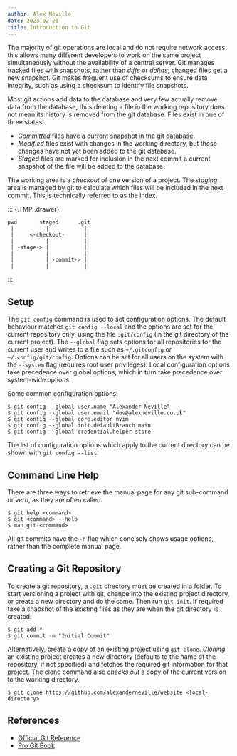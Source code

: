 ```yaml
---
author: Alex Neville
date: 2023-02-21
title: Introduction to Git
---
```


The majority of git operations are local and do not require network
access, this allows many different developers to work on the same
project simultaneously without the availability of a central server. Git
manages tracked files with snapshots, rather than _diffs_ or _deltas_;
changed files get a new snapshot. Git makes frequent use of checksums to
ensure data integrity, such as using a checksum to identify file
snapshots.

Most git actions add data to the database and very few actually remove
data from the database, thus deleting a file in the working repository
does not mean its history is removed from the git database. Files exist
in one of three states:

- _Committed_ files have a current snapshot in the git database.
- _Modified_ files exist with changes in the working directory, but
  those changes have not yet been added to the git database.
- _Staged_ files are marked for inclusion in the next commit a current
  snapshot of the file will be added to the database.

The working area is a _checkout_ of one version of a project. The
_staging_ area is managed by git to calculate which files will be
included in the next commit. This is technically referred to as the
index.

::: {.TMP .drawer}

```{.text}
pwd       staged      .git
 |          |           |
 |     <-checkout-      |
 |          |           |
 | -stage-> |           |
 |          |           |
 |          | -commit-> |
 |          |           |
```

:::

## Setup

The `git config` command is used to set configuration options. The
default behaviour matches `git config --local` and the options are set
for the current repository only, using the file `.git/config` (in the
git directory of the current project). The `--global` flag sets options
for all repositories for the current user and writes to a file such as
`~/.gitconfig` or `~/.config/git/config`. Options can be set for all
users on the system with the `--system` flag (requires root user
privileges). Local configuration options take precedence over global
options, which in turn take precedence over system-wide options.

Some common configuration options:

```{.text}
$ git config --global user.name "Alexander Neville"
$ git config --global user.email "dev@alexneville.co.uk"
$ git config --global core.editor nvim
$ git config --global init.defaultBranch main
$ git config --global credential.helper store
```

The list of configuration options which apply to the current directory
can be shown with `git config --list`.

## Command Line Help

There are three ways to retrieve the manual page for any git sub-command
or _verb_, as they are often called.

```{.text}
$ git help <command>
$ git <command> --help
$ man git-<command>
```

All git commits have the `-h` flag which concisely shows usage options,
rather than the complete manual page.

## Creating a Git Repository

To create a git repository, a `.git` directory must be created in a
folder. To start versioning a project with git, change into the existing
project directory, or create a new directory and do the same. Then run
`git init`. If required take a snapshot of the existing files as they
are when the git directory is created:

```{.text}
$ git add *
$ git commit -m "Initial Commit"
```

Alternatively, create a copy of an existing project using `git clone`.
_Cloning_ an existing project creates a new directory (defaults to the
name of the repository, if not specified) and fetches the required git
information for that project. The clone command also _checks out_ a copy
of the current version to the working directory.

```{.text}
$ git clone https://github.com/alexanderneville/website <local-directory>
```

## References

- [Official Git Reference](https://git-scm.com/docs)
- [Pro Git Book](https://git-scm.com/book/en/v2)
